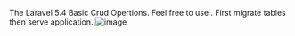 The Laravel 5.4 Basic Crud Opertions. Feel free to use .
First migrate tables then serve application.
![image](https://user-images.githubusercontent.com/74889807/130729256-c694c793-6ded-4279-8f54-2413e36efec3.png)
